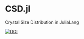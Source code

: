 # CSD.jl
Crystal Size Distribution in JuliaLang 

[![DOI](https://zenodo.org/badge/96733735.svg)](https://zenodo.org/badge/latestdoi/96733735)
